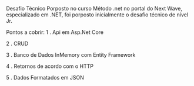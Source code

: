 Desafio Técnico Porposto no curso Método .net no portal do Next Wave, especializado em .NET, foi porposto inicialmente o desafio técnico de nível Jr.

Pontos a cobrir:
  1 . Api em Asp.Net Core

  2 . CRUD

  3 . Banco de Dados InMemory com Entity Framework

  4 . Retornos de acordo com o HTTP

  5 . Dados Formatados em JSON

